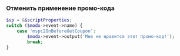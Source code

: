 ### Отменить применение промо-кода

```php
$sp = &$scriptProperties;
switch ($modx->event->name) {
    case 'mspc2OnBeforeGetCoupon':
        $modx->event->output('Мне не нравится этот промо-код!');
        break;
}
```
